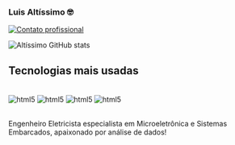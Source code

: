 
### Luis Altíssimo 🤓

[![Contato profissional](https://img.shields.io/badge/LinkedIn-0077B5?style=for-the-badge&logo=linkedin&logoColor=white)](https://www.linkedin.com/in/luis-alt%C3%ADssimo-83702ab3/)

![Altíssimo GitHub stats](https://github-readme-stats.vercel.app/api?username=LuisAltissimo&show_icons=true&theme=gruvbox)

## Tecnologias mais usadas

<div style="display: inline_block"><br/>
<img align="center" alt="html5" src="https://img.shields.io/badge/Python-3776AB?style=for-the-badge&logo=python&logoColor=white" />
<img align="center" alt="html5" src="https://img.shields.io/badge/JavaScript-323330?style=for-the-badge&logo=javascript&logoColor=F7DF1E" />
<img align="center" alt="html5" src="https://img.shields.io/badge/Node.js-43853D?style=for-the-badge&logo=node.js&logoColor=white" />
<img align="center" alt="html5" src="https://img.shields.io/badge/C-00599C?style=for-the-badge&logo=c&logoColor=white" />
</div><br/>

Engenheiro Eletricista especialista em Microeletrônica e Sistemas Embarcados, apaixonado por análise de dados!
